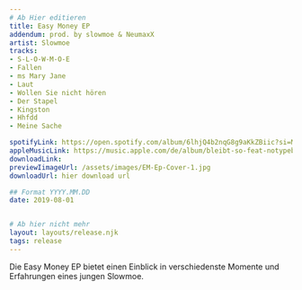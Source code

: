 ```yaml
---
# Ab Hier editieren
title: Easy Money EP
addendum: prod. by slowmoe & NeumaxX
artist: Slowmoe
tracks: 
- S-L-O-W-M-O-E
- Fallen
- ms Mary Jane
- Laut
- Wollen Sie nicht hören
- Der Stapel
- Kingston
- Hhfdd
- Meine Sache

spotifyLink: https://open.spotify.com/album/6lhjQ4b2nqG8g9aKkZBiic?si=MLriiaBiR4WYk7kzy3quNw
appleMusicLink: https://music.apple.com/de/album/bleibt-so-feat-notypebeats-single/1625719403
downloadLink:
previewIimageUrl: /assets/images/EM-Ep-Cover-1.jpg
downloadUrl: hier download url

## Format YYYY.MM.DD
date: 2019-08-01


# Ab hier nicht mehr
layout: layouts/release.njk
tags: release
---
```


Die Easy Money EP bietet einen Einblick in verschiedenste Momente und Erfahrungen eines jungen Slowmoe. 